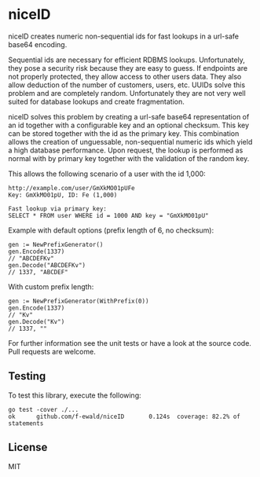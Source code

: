 # niceID
niceID creates numeric non-sequential ids for fast lookups in a url-safe base64 
encoding.

Sequential ids are necessary for efficient RDBMS lookups. Unfortunately, they 
pose a security risk because they are easy to guess. If endpoints are not
properly protected, they allow access to other users data.
They also allow deduction of the number of customers, users, etc. UUIDs solve
this problem and are completely random. Unfortunately they are not very well 
suited for database lookups and create fragmentation.

niceID solves this problem by creating a url-safe base64 representation of an id together
with a configurable key and an optional checksum. This key can be stored together with
the id as the primary key. This combination allows the creation of unguessable,
non-sequential numeric ids which yield a high database performance. Upon request,
the lookup is performed as normal with by primary key together with the validation
of the random key.

This allows the following scenario of a user with the id 1,000:
```
http://example.com/user/GmXkMO01pUFe
Key: GmXkMO01pU, ID: Fe (1,000)

Fast lookup via primary key:
SELECT * FROM user WHERE id = 1000 AND key = "GmXkMO01pU"
```

Example with default options (prefix length of 6, no checksum):
```
gen := NewPrefixGenerator()
gen.Encode(1337)
// "ABCDEFKv"
gen.Decode("ABCDEFKv")
// 1337, "ABCDEF"
```

With custom prefix length:
```
gen := NewPrefixGenerator(WithPrefix(0))
gen.Encode(1337)
// "Kv"
gen.Decode("Kv")
// 1337, ""
```

For further information see the unit tests or have a look at the source code. 
Pull requests are welcome.

## Testing
To test this library, execute the following:
```
go test -cover ./...
ok      github.com/f-ewald/niceID       0.124s  coverage: 82.2% of statements
```

## License
MIT
